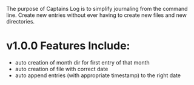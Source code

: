 The purpose of Captains Log is to simplify journaling from the command line. Create new entries without ever having to create new files and new directories.

# v1.0.0 Features Include:
- auto creation of month dir for first entry of that month
- auto creation of file with correct date
- auto append entries (with appropriate timestamp) to the right date
